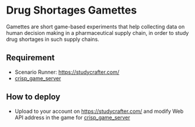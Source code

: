 # Drug Shortages Gamettes
Gamettes are short game-based experiments that help collecting data on human decision making in a pharmaceutical supply chain, in order to study drug shortages in such supply chains.

## Requirement

* Scenario Runner: https://studycrafter.com/
* [crisp_game_server](https://github.com/Omidmohaddesi/crisp_game_server)

## How to deploy

* Upload to your account on https://studycrafter.com/ and modify Web API address in the game for [crisp_game_server](https://github.com/Omidmohaddesi/crisp_game_server)
